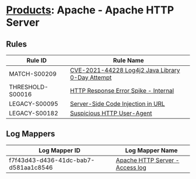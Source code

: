 # [Products](README.md): Apache - Apache HTTP Server

## Rules

|Rule ID|Rule Name|
|----|----|
|MATCH-S00209|[CVE-2021-44228 Log4j2 Java Library 0-Day Attempt](../rules/MATCH-S00209.md)|
|THRESHOLD-S00016|[HTTP Response Error Spike - Internal](../rules/THRESHOLD-S00016.md)|
|LEGACY-S00095|[Server-Side Code Injection in URL](../rules/LEGACY-S00095.md)|
|LEGACY-S00182|[Suspicious HTTP User-Agent](../rules/LEGACY-S00182.md)|


## Log Mappers

|Log Mapper ID|Log Mapper Name|
|----|----|
|f7f43d43-d436-41dc-bab7-d581aa1c8546|[Apache HTTP Server - Access log](../mappings/f7f43d43-d436-41dc-bab7-d581aa1c8546.md)|


